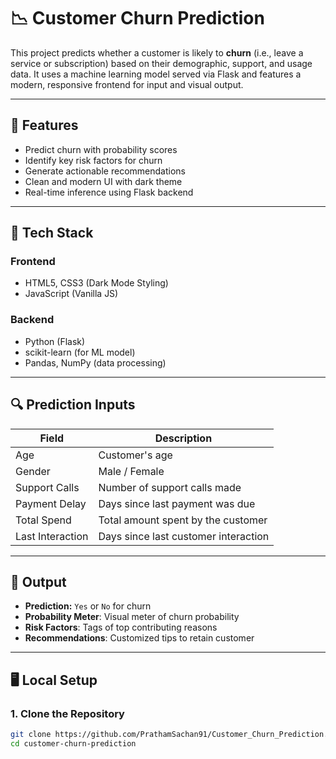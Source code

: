 # 📉 Customer Churn Prediction

This project predicts whether a customer is likely to **churn** (i.e., leave a service or subscription) based on their demographic, support, and usage data. It uses a machine learning model served via Flask and features a modern, responsive frontend for input and visual output.

---

## 🚀 Features

- Predict churn with probability scores
- Identify key risk factors for churn
- Generate actionable recommendations
- Clean and modern UI with dark theme
- Real-time inference using Flask backend

---

## 🧠 Tech Stack

### Frontend
- HTML5, CSS3 (Dark Mode Styling)
- JavaScript (Vanilla JS)

### Backend
- Python (Flask)
- scikit-learn (for ML model)
- Pandas, NumPy (data processing)

---

## 🔍 Prediction Inputs

| Field                | Description                            |
|---------------------|----------------------------------------|
| Age                 | Customer's age                         |
| Gender              | Male / Female                          |
| Support Calls       | Number of support calls made           |
| Payment Delay       | Days since last payment was due        |
| Total Spend         | Total amount spent by the customer     |
| Last Interaction    | Days since last customer interaction   |

---

## 🧪 Output

- **Prediction:** `Yes` or `No` for churn
- **Probability Meter**: Visual meter of churn probability
- **Risk Factors**: Tags of top contributing reasons
- **Recommendations**: Customized tips to retain customer

---

## 🖥️ Local Setup

### 1. Clone the Repository
```bash
git clone https://github.com/PrathamSachan91/Customer_Churn_Prediction.git
cd customer-churn-prediction
